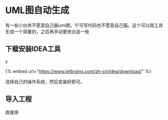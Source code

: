 # UML图自动生成

有一些小伙伴不愿意自己画uml图，宁可写代码也不愿意自己画。这个可以用工具生成一个简要的，之后再手动更改合适一些

## 下载安装IDEA工具

z

{% embed url="https://www.jetbrains.com/zh-cn/idea/download/" %}

选择自己的操作系统，然后安装好即可。

## 导入工程

直接用
